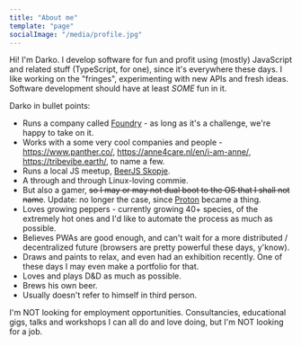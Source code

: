 ```yaml
---
title: "About me"
template: "page"
socialImage: "/media/profile.jpg"
---
```


Hi! I'm Darko. I develop software for fun and profit using (mostly) JavaScript and related stuff (TypeScript, for one), since it's everywhere these days. I like working on the "fringes", experimenting with new APIs and fresh ideas. Software development should have at least *SOME* fun in it.

Darko in bullet points:

* Runs a company called [Foundry](https://foundry.mk) - as long as it's a challenge, we're happy to take on it. 
* Works with a some very cool companies and people - https://www.panther.co/, https://anne4care.nl/en/i-am-anne/, https://tribevibe.earth/, to name a few.
* Runs a local JS meetup, [BeerJS Skopje](https://beerjs.mk/).
* A through and through Linux-loving commie.
* But also a gamer, <strike>so I may or may not dual boot to the OS that I shall not name</strike>. Update: no longer the case, since [Proton](https://github.com/ValveSoftware/Proton/) became a thing.
* Loves growing peppers - currently growing 40+ species, of the extremely hot ones and I'd like to automate the process as much as possible. 
* Believes PWAs are good enough, and can't wait for a more distributed / decentralized future (browsers are pretty powerful these days, y'know).
* Draws and paints to relax, and even had an exhibition recently. One of these days I may even make a portfolio for that.
* Loves and plays D&D as much as possible.
* Brews his own beer.
* Usually doesn't refer to himself in third person.

I'm NOT looking for employment opportunities. Consultancies, educational gigs, talks and workshops I can all do and love doing, but I'm NOT looking for a job.